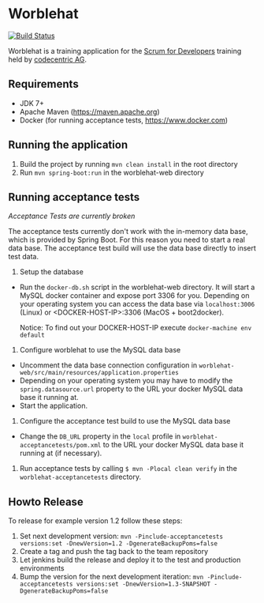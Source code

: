 # Worblehat

[![Build Status](https://travis-ci.org/scrum-for-developers/worblehat.svg?branch=master)](https://travis-ci.org/scrum-for-developers/worblehat)

Worblehat is a training application for the [Scrum for Developers](https://github.com/scrum-for-developers) training
held by [codecentric AG](https://www.codecentric.de/).

## Requirements
* JDK 7+
* Apache Maven (https://maven.apache.org)
* Docker (for running acceptance tests, https://www.docker.com)

## Running the application

1. Build the project by running `mvn clean install` in the root directory
1. Run `mvn spring-boot:run` in the worblehat-web directory

## Running acceptance tests

_Acceptance Tests are currently broken_

The acceptance tests currently don't work with the in-memory data base,
which is provided by Spring Boot. For this reason you need to start a
real data base. The acceptance test build will use the data base directly
to insert test data.

1. Setup the database
  * Run the `docker-db.sh` script in the worblehat-web directory. It will
    start a MySQL docker container and expose port 3306 for you. Depending
    on your operating system you can access the data base via `localhost:3006`
    (Linux) or \<DOCKER-HOST-IP\>:3306 (MacOS + boot2docker).
    
    Notice: To find out your DOCKER-HOST-IP execute `docker-machine env default`
1. Configure worblehat to use the MySQL data base
  * Uncomment the data base connection configuration in
    `worblehat-web/src/main/resources/application.properties`
  * Depending on your operating system you may have to modify the
    `spring.datasource.url` property to the URL your docker MySQL data base it
    running at.
  * Start the application.
1. Configure the acceptance test build to use the MySQL data base
  * Change the `DB_URL` property in the `local` profile in
    `worblehat-acceptancetests/pom.xml` to the URL your docker MySQL data base
    it running at (if necessary).
1. Run acceptance tests by calling `$ mvn -Plocal clean verify` in the
   `worblehat-acceptancetests` directory.

## Howto Release

To release for example version 1.2 follow these steps:

1. Set next development version: `mvn -Pinclude-acceptancetests versions:set -DnewVersion=1.2 -DgenerateBackupPoms=false`
1. Create a tag and push the tag back to the team repository
1. Let jenkins build the release and deploy it to the test and production environments
1. Bump the version for the next development iteration: `mvn -Pinclude-acceptancetests versions:set -DnewVersion=1.3-SNAPSHOT -DgenerateBackupPoms=false`
